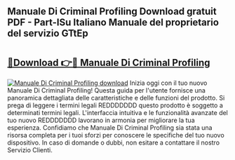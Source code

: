 ## Manuale Di Criminal Profiling Download gratuit PDF - Part-ISu Italiano Manuale del proprietario del servizio GTtEp

# <h2><a href="http://dfggauo.blite.top/?on=Manuale+Di+Criminal+Profiling">🔗Download 👉🔴 Manuale Di Criminal Profiling</a></h2>

[![Manuale Di Criminal Profiling download](https://i.imgur.com/lujVjoI.png)](http://dfggauo.blite.top/?on=Manuale+Di+Criminal+Profiling)
Inizia oggi con il tuo nuovo Manuale Di Criminal Profiling! Questa guida per l'utente fornisce una panoramica dettagliata delle caratteristiche e delle funzioni del prodotto. Si prega di leggere i termini legali REDDDDDDD questo prodotto è soggetto a determinati termini legali. L'interfaccia intuitiva e le funzionalità avanzate del tuo nuovo REDDDDDDD lavorano in armonia per migliorare la tua esperienza. Confidiamo che Manuale Di Criminal Profiling sia stata una risorsa completa per i tuoi sforzi per conoscere le specifiche del tuo nuovo dispositivo. In caso di domande o dubbi, non esitare a contattare il nostro Servizio Clienti.
